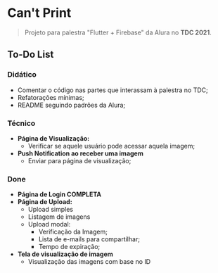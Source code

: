 # Can't Print

> Projeto para palestra "Flutter + Firebase" da Alura no **TDC 2021**.

## To-Do List

### Didático

- Comentar o código nas partes que interassam à palestra no TDC;
- Refatorações mínimas;
- README seguindo padrões da Alura;

### Técnico

- **Página de Visualização:**
  - Verificar se aquele usuário pode acessar aquela imagem;
- **Push Notification ao receber uma imagem**
  - Enviar para página de visualização;

### Done

- **Página de Login COMPLETA**
- **Página de Upload:**
  - Upload simples
  - Listagem de imagens
  - Upload modal:
    - Verificação da Imagem;
    - Lista de e-mails para compartilhar;
    - Tempo de expiração;
- **Tela de visualização de imagem**
  - Visualização das imagens com base no ID
